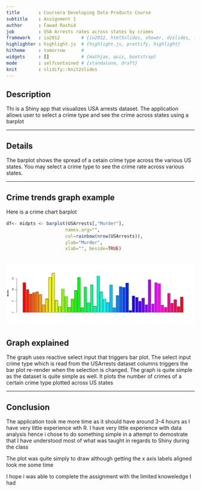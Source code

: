 ```yaml
---
title       : Coursera Developing Data Products Course
subtitle    : Assignment 1
author      : Fawad Rashid
job         : USA Arrests rates across states by crimes
framework   : io2012        # {io2012, html5slides, shower, dzslides, ...}
highlighter : highlight.js  # {highlight.js, prettify, highlight}
hitheme     : tomorrow      # 
widgets     : []            # {mathjax, quiz, bootstrap}
mode        : selfcontained # {standalone, draft}
knit        : slidify::knit2slides
---
```


## Description

Thi is a Shiny app that visualizes USA arrests dataset. The application allows user to select a crime type and see the crime across states using a barplot

--- 

## Details

The barplot shows the spread of a cetain crime type across the various US states. You may select a crime type to see the crime rate across various states. 

---

## Crime trends graph example

Here is a crime chart barplot


```r
df<- midpts <- barplot(USArrests[,"Murder"], 
                      names.arg="",
                      col=rainbow(nrow(USArrests)),
                      ylab="Murder",
                      xlab="", beside=TRUE)
```

![plot of chunk unnamed-chunk-1](assets/fig/unnamed-chunk-1.png) 
---

## Graph explained

The graph uses reactive select input that triggers bar plot. The select input crime type which is read from the USArrests dataset columns triggers the bar plot re-render when the selection is changed. The graph is quite simple as the dataset is quite simple as well. It plots the number of crimes of a certain  crime type plotted across US states


---
## Conclusion

The application took me more time as it should have around 3-4 hours as I have very little experience wth R. I have very little experience with data analysis hence i chose to do something simple in a attempt to demostrate that I have understood most of what was taught in regards to Shiny during the class

The plot was quite simply to draw although getting the x axis labels aligned took me some time

I hope i was able to complete the assignment with the limited knoweledge I had 
